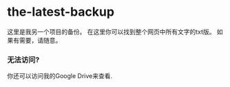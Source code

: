 # the-latest-backup
这里是我另一个项目的备份。
在这里你可以找到整个网页中所有文字的txt版。
如果有需要，请随意。

### 无法访问?

你还可以访问我的Google Drive来查看.
